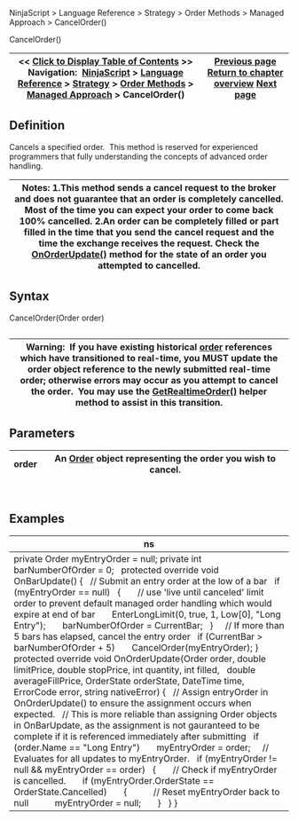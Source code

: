 ﻿
NinjaScript > Language Reference > Strategy > Order Methods > Managed Approach > CancelOrder()

CancelOrder()

| << [Click to Display Table of Contents](managed_cancelorder.md) >> **Navigation:**     [NinjaScript](ninjascript-1.md) > [Language Reference](language_reference_wip-1.md) > [Strategy](strategy-1.md) > [Order Methods](order_methods-1.md) > [Managed Approach](managed_approach-1.md) > CancelOrder() | [Previous page](advanced_order_handling-1.md) [Return to chapter overview](managed_approach-1.md) [Next page](managed_changeorder-1.md) |
| --- | --- |
## Definition
Cancels a specified order.  This method is reserved for experienced programmers that fully understanding the concepts of advanced order handling.
 

| Notes: 1.This method sends a cancel request to the broker and does not guarantee that an order is completely cancelled. Most of the time you can expect your order to come back 100% cancelled. 2.An order can be completely filled or part filled in the time that you send the cancel request and the time the exchange receives the request. Check the [OnOrderUpdate()](onorderupdate-1.md) method for the state of an order you attempted to cancelled. |
| --- |

## Syntax
CancelOrder(Order order)
## 

| Warning:  If you have existing historical [order](order-1.md) references which have transitioned to real-time, you MUST update the order object reference to the newly submitted real-time order; otherwise errors may occur as you attempt to cancel the order.  You may use the [GetRealtimeOrder()](getrealtimeorder-1.md) helper method to assist in this transition. |
| --- |

## Parameters

| order | An [Order](order-1.md) object representing the order you wish to cancel. |
| --- | --- |
 
## 
## Examples

| ns |
| --- |
| private Order myEntryOrder = null; private int barNumberOfOrder = 0;   protected override void OnBarUpdate() {    // Submit an entry order at the low of a bar    if (myEntryOrder == null)    {        // use 'live until canceled' limit order to prevent default managed order handling which would expire at end of bar        EnterLongLimit(0, true, 1, Low[0], "Long Entry");        barNumberOfOrder = CurrentBar;    }      // If more than 5 bars has elapsed, cancel the entry order    if (CurrentBar > barNumberOfOrder + 5)        CancelOrder(myEntryOrder); }   protected override void OnOrderUpdate(Order order, double limitPrice, double stopPrice, int quantity, int filled,    double averageFillPrice, OrderState orderState, DateTime time, ErrorCode error, string nativeError) {    // Assign entryOrder in OnOrderUpdate() to ensure the assignment occurs when expected.    // This is more reliable than assigning Order objects in OnBarUpdate, as the assignment is not gauranteed to be complete if it is referenced immediately after submitting    if (order.Name == "Long Entry")        myEntryOrder = order;      // Evaluates for all updates to myEntryOrder.    if (myEntryOrder != null && myEntryOrder == order)    {        // Check if myEntryOrder is cancelled.        if (myEntryOrder.OrderState == OrderState.Cancelled)        {            // Reset myEntryOrder back to null            myEntryOrder = null;        }    } } |
